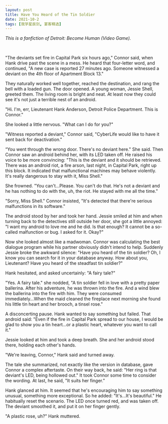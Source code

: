 ```yaml
---
layout: post
title: Have You Heard of the Tin Soldier
date: 2021-10-2
tags: [我学星辰剑, 宴客精选]
---
```


*This is a fanfiction of Detroit: Become Human (Video Game).*

<br>

"The deviants set fire in Capital Park six hours ago," Connor said, when Hank drive past the scene in a mess. He heard that four-letter word, and continued, "A new case is reported 27 minutes ago. Someone witnessed a deviant on the 4th floor of Apartment Block 13."

They naturally worked well together, reached the destination, and rang the bell with a loaded gun. The door opened. A young woman, Jessie Shell, greeted them. The living room is bright and neat. At least now they could see it's not just a terrible nest of an android.

"Hi. I'm, err, Lieutenant Hank Anderson, Detroit Police Department. This is Connor."

She looked a little nervous. "What can I do for you?"

"Witness reported a deviant," Connor said, "CyberLife would like to have it sent back for deactivation."

“You went through the wrong door. There's no deviant here." She said. Then Connor saw an android behind her, with its LED taken off. He raised his voice to be more convincing: "This is the deviant and it should be retrieved. There was an android riot, a fire arson, last night, in Capital Park, right up this block. It indicated that malfunctional machines may behave violently. It's really dangerous to stay with it, Miss Shell."

She frowned. "You can't...Please. You can't do that. He's not a deviant and he has nothing to do with the, uh, the riot. He stayed with me all the time."

"Sorry, Miss Shell." Connor insisted, "It's detected that there're serious malfunctions in its software."

The android stood by her and took her hand. Jessie smiled at him and when turning back to the detectives still outside her door, she got a little annoyed: "I want my android to love me and he did. Is that enough? It cannot be a so-called malfunction or bug. I asked for it. Okay?"

Now she looked almost like a madwoman. Connor was calculating the best dialogue program while his partner obviously didn't intend to help. Suddenly Jessie broke the awkward silence: "Have you heard of the tin soldier? Oh, I know you can search for it in your database anyway. How about you, Lieutenant? Have you heard of the steadfast tin soldier?"

Hank hesitated, and asked uncertainly: "A fairy tale?"

"Yes. A fairy tale." she nodded, "A tin soldier fell in love with a pretty paper ballerina. After his adventure, he was thrown into the fire. And a wind blew the ballerina into the fire with him. They were consumed immediately...When the maid cleaned the fireplace next morning she found his little tin heart and her brooch, a tinsel rose."

A disconcerting pause. Hank wanted to say something but failed. That android said: "Even if the fire in Capital Park spread to our house, I would be glad to show you a tin heart...or a plastic heart, whatever you want to call it." 

Jessie looked at him and took a deep breath. She and her android stood there, holding each other's hands.

"We're leaving, Connor," Hank said and turned away.

The tale she summarized, not exactly like the version in database, gave Connor a complex aftertaste. On their way back, he said: "Her ring is that deviant's LED, being hollowed out." It took Connor some time to consider the wording. At last, he said, "It suits her finger."

Hank glanced at him. It seemed that he's encouraging him to say something unusual, something more exceptional. So he added: "It's...It's beautiful." He habitually reset the scenario. The LED once turned red, and was taken off. The deviant smoothed it, and put it on her finger gently.

"A plastic rose, uh?" Hank muttered. 
